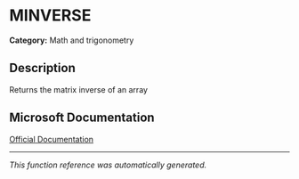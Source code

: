 # MINVERSE

**Category:** Math and trigonometry

## Description
Returns the matrix inverse of an array

## Microsoft Documentation
[Official Documentation](https://support.microsoft.com//en-us/office/minverse-function-11f55086-adde-4c9f-8eb9-59da2d72efc6)

---
*This function reference was automatically generated.*
